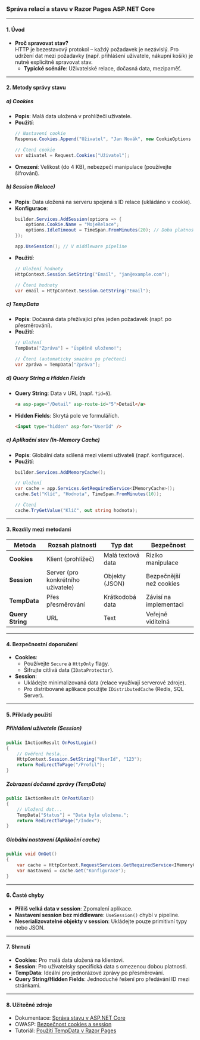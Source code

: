 
### Správa relací a stavu v Razor Pages ASP.NET Core

---

#### **1. Úvod**  

- **Proč spravovat stav?**  
  HTTP je bezestavový protokol – každý požadavek je nezávislý. Pro udržení dat mezi požadavky (např. přihlášení uživatele, nákupní košík) je nutné explicitně spravovat stav.  
  - **Typické scénáře**: Uživatelské relace, dočasná data, mezipaměť.  

---

#### **2. Metody správy stavu**  

##### **a) Cookies**  

- **Popis**: Malá data uložená v prohlížeči uživatele.  
- **Použití**:  
  ```csharp
  // Nastavení cookie
  Response.Cookies.Append("Uživatel", "Jan Novák", new CookieOptions { Expires = DateTime.Now.AddDays(1) });

  // Čtení cookie
  var uživatel = Request.Cookies["Uživatel"];
  ```
- **Omezení**: Velikost (do 4 KB), nebezpečí manipulace (používejte šifrování).

##### **b) Session (Relace)**  

- **Popis**: Data uložená na serveru spojená s ID relace (ukládáno v cookie).  
- **Konfigurace**:  
  ```csharp
  builder.Services.AddSession(options => {
      options.Cookie.Name = "MojeRelace";
      options.IdleTimeout = TimeSpan.FromMinutes(20); // Doba platnosti
  });

  app.UseSession(); // V middleware pipeline
  ```
- **Použití**:  
  ```csharp
  // Uložení hodnoty
  HttpContext.Session.SetString("Email", "jan@example.com");
  
  // Čtení hodnoty
  var email = HttpContext.Session.GetString("Email");
  ```

##### **c) TempData**  

- **Popis**: Dočasná data přežívající přes jeden požadavek (např. po přesměrování).  
- **Použití**:  
  ```csharp
  // Uložení
  TempData["Zpráva"] = "Úspěšně uloženo!";
  
  // Čtení (automaticky smazáno po přečtení)
  var zpráva = TempData["Zpráva"];
  ```

##### **d) Query String a Hidden Fields**  

- **Query String**: Data v URL (např. `?id=5`).  
  ```html
  <a asp-page="/Detail" asp-route-id="5">Detail</a>
  ```
- **Hidden Fields**: Skrytá pole ve formulářích.  
  ```html
  <input type="hidden" asp-for="UserId" />
  ```

##### **e) Aplikační stav (In-Memory Cache)** 

- **Popis**: Globální data sdílená mezi všemi uživateli (např. konfigurace).  
- **Použití**:  
  ```csharp
  builder.Services.AddMemoryCache();
  
  // Uložení
  var cache = app.Services.GetRequiredService<IMemoryCache>();
  cache.Set("Klíč", "Hodnota", TimeSpan.FromMinutes(10));
  
  // Čtení
  cache.TryGetValue("Klíč", out string hodnota);
  ```

---

#### **3. Rozdíly mezi metodami**  

| **Metoda**       | **Rozsah platnosti**       | **Typ dat**          | **Bezpečnost**               |  
|------------------|----------------------------|----------------------|------------------------------|  
| **Cookies**      | Klient (prohlížeč)         | Malá textová data    | Riziko manipulace            |  
| **Session**      | Server (pro konkrétního uživatele) | Objekty (JSON)      | Bezpečnější než cookies      |  
| **TempData**     | Přes přesměrování           | Krátkodobá data      | Závisí na implementaci       |  
| **Query String** | URL                        | Text                 | Veřejně viditelná            |  

---

#### **4. Bezpečnostní doporučení**  

- **Cookies**:  
  - Používejte `Secure` a `HttpOnly` flagy.  
  - Šifrujte citlivá data (`IDataProtector`).  
- **Session**:  
  - Ukládejte minimalizovaná data (relace využívají serverové zdroje).  
  - Pro distribované aplikace použijte `IDistributedCache` (Redis, SQL Server).  

---

#### **5. Příklady použití**  

##### **Přihlášení uživatele (Session)**  

```csharp
public IActionResult OnPostLogin()
{
    // Ověření hesla...
    HttpContext.Session.SetString("UserId", "123");
    return RedirectToPage("/Profil");
}
```

##### **Zobrazení dočasné zprávy (TempData)**  

```csharp
public IActionResult OnPostUloz()
{
    // Uložení dat...
    TempData["Status"] = "Data byla uložena.";
    return RedirectToPage("/Index");
}
```

##### **Globální nastavení (Aplikační cache)**  

```csharp
public void OnGet()
{
    var cache = HttpContext.RequestServices.GetRequiredService<IMemoryCache>();
    var nastaveni = cache.Get("Konfigurace");
}
```

---

#### **6. Časté chyby**  

- **Příliš velká data v session**: Zpomalení aplikace.  
- **Nastavení session bez middleware**: `UseSession()` chybí v pipeline.  
- **Neserializovatelné objekty v session**: Ukládejte pouze primitivní typy nebo JSON.  

---

#### **7. Shrnutí**  

- **Cookies**: Pro malá data uložená na klientovi.  
- **Session**: Pro uživatelsky specifická data s omezenou dobou platnosti.  
- **TempData**: Ideální pro jednorázové zprávy po přesměrování.  
- **Query String/Hidden Fields**: Jednoduché řešení pro předávání ID mezi stránkami.  

---

#### **8. Užitečné zdroje**  

- Dokumentace: [Správa stavu v ASP.NET Core](https://learn.microsoft.com/cs-cz/aspnet/core/fundamentals/app-state)  
- OWASP: [Bezpečnost cookies a session](https://cheatsheetseries.owasp.org/cheatsheets/Session_Management_Cheat_Sheet.html)  
- Tutoriál: [Použití TempData v Razor Pages](https://learn.microsoft.com/cs-cz/aspnet/core/razor-pages/filter)

